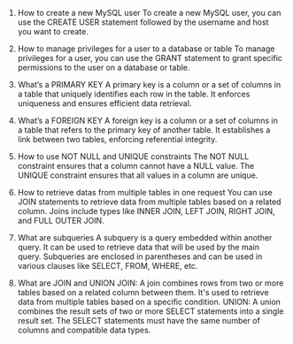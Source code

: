 1. How to create a new MySQL user
To create a new MySQL user, you can use the CREATE USER statement followed by the username and host you want to create.

2. How to manage privileges for a user to a database or table
To manage privileges for a user, you can use the GRANT statement to grant specific permissions to the user on a database or table.

3. What’s a PRIMARY KEY
A primary key is a column or a set of columns in a table that uniquely identifies each row in the table. It enforces uniqueness and ensures efficient data retrieval.

4. What’s a FOREIGN KEY
A foreign key is a column or a set of columns in a table that refers to the primary key of another table. It establishes a link between two tables, enforcing referential integrity.

5. How to use NOT NULL and UNIQUE constraints
The NOT NULL constraint ensures that a column cannot have a NULL value. The UNIQUE constraint ensures that all values in a column are unique.

6. How to retrieve datas from multiple tables in one request
You can use JOIN statements to retrieve data from multiple tables based on a related column. Joins include types like INNER JOIN, LEFT JOIN, RIGHT JOIN, and FULL OUTER JOIN.

7. What are subqueries
A subquery is a query embedded within another query. It can be used to retrieve data that will be used by the main query. Subqueries are enclosed in parentheses and can be used in various clauses like SELECT, FROM, WHERE, etc.
8. What are JOIN and UNION
JOIN: A join combines rows from two or more tables based on a related column between them. It's used to retrieve data from multiple tables based on a specific condition.
UNION: A union combines the result sets of two or more SELECT statements into a single result set. The SELECT statements must have the same number of columns and compatible data types.

